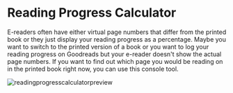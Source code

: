 # Reading Progress Calculator
E-readers often have either virtual page numbers that differ from the printed book or they just display your reading progress as a percentage. 
Maybe you want to switch to the printed version of a book or you want to log your reading progress on Goodreads but your e-reader doesn't show the actual page numbers.
If you want to find out which page you would be reading on in the printed book right now, you can use this console tool. 

![readingprogresscalculatorpreview](https://user-images.githubusercontent.com/30653982/167402917-9c1feafd-9b06-4352-aae5-0752c4657102.jpg)
